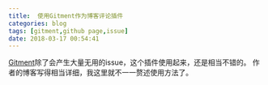 ```yaml
---
title:  使用Gitment作为博客评论插件
categories: blog
tags: [gitment,github page,issue]
date: 2018-03-17 00:54:41
---
```


[Gitment][1]除了会产生大量无用的issue，这个插件使用起来，还是相当不错的。
作者的博客写得相当详细，我这里就不一一赘述使用方法了。


  [1]: https://github.com/imsun/gitment
